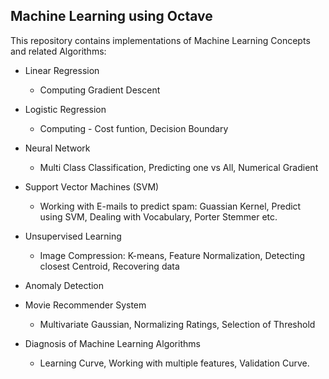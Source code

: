 Machine Learning using Octave
-------------------------------


This repository contains implementations of Machine Learning Concepts and related Algorithms:

 - Linear Regression 

    * Computing Gradient Descent   
 - Logistic Regression

    * Computing - Cost funtion, Decision Boundary
 - Neural Network

    * Multi Class Classification, Predicting one vs All, Numerical Gradient   
 - Support Vector Machines (SVM)

    * Working with E-mails to predict spam: Guassian Kernel, Predict using SVM, Dealing with Vocabulary, Porter Stemmer etc.
 - Unsupervised Learning

    * Image Compression: K-means, Feature Normalization, Detecting closest Centroid, Recovering data
 - Anomaly Detection
 - Movie Recommender System

    * Multivariate Gaussian, Normalizing Ratings, Selection of Threshold

 - Diagnosis of Machine Learning Algorithms

    * Learning Curve, Working with multiple features, Validation Curve.  
